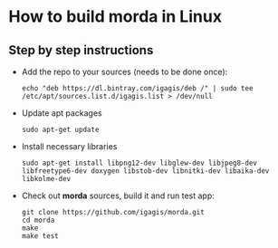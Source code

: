 # How to build morda in Linux #

## Step by step instructions ##
- Add the repo to your sources (needs to be done once):
	
	```
	echo "deb https://dl.bintray.com/igagis/deb /" | sudo tee /etc/apt/sources.list.d/igagis.list > /dev/null
	```

- Update apt packages
	
	```
	sudo apt-get update
	```

- Install necessary libraries
	
	```
	sudo apt-get install libpng12-dev libglew-dev libjpeg8-dev libfreetype6-dev doxygen libstob-dev libnitki-dev libaika-dev libkolme-dev
	```

- Check out **morda** sources, build it and run test app:
	```
	git clone https://github.com/igagis/morda.git
	cd morda
	make
	make test
	```
